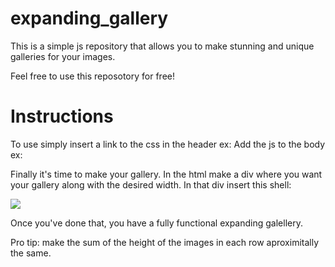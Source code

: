 # expanding_gallery
This is a simple js repository that allows you to make stunning and unique galleries for your images.

Feel free to use this reposotory for free!

# Instructions

To use simply insert a link to the css in the header ex: <link href='expanding_gallery/exp_gallery.css' rel='stylesheet'>
Add the js to the body ex: <script src="expanding_gallery/exp_gallery.js"></script>

Finally it's time to make your gallery. In the html make a div where you want your gallery along with the desired width. In that div insert this shell:

<div class="container">
    <img class="the-topper" style="display:none;">
    <div class="row" id="row1">
        <!-- Duplicate line bellow for the quantity of images you want per row, fill out the source -->
        <img src="" class="1">
    </div>
    <div class="row" id="row2">
        <!-- Duplicate line bellow for the quantity of images you want per row, fill out the source -->
        <img src="images/17.jpg" class="2">
    </div>
    <div class="row" id="row3">
        <!-- Duplicate line bellow for the quantity of images you want per row, fill out the source -->
        <img src="" class="3">
    </div>
    <div class="row" id="row4">
        <!-- Duplicate line bellow for the quantity of images you want per row, fill out the source -->
        <img src="" class="4">
    </div>
    <div class="row" id="row5">
        <!-- Duplicate line bellow for the quantity of images you want per row, fill out the source -->
        <img src="" class="5">
    </div>
    <div class="row" id="row6">
        <!-- Duplicate line bellow for the quantity of images you want per row, fill out the source -->
        <img src="" class="6">
    </div>
</div>

Once you've done that, you have a fully functional expanding galellery.

Pro tip: make the sum of the height of the images in each row aproximitally the same.

